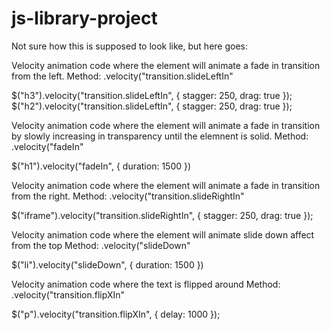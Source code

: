 # js-library-project
Not sure how this is supposed to look like, but here goes:

Velocity animation code where the element will animate a fade in transition from the left.
Method: .velocity("transition.slideLeftIn"

$("h3").velocity("transition.slideLeftIn", { stagger: 250, drag: true });
$("h2").velocity("transition.slideLeftIn", { stagger: 250, drag: true });
    
    
Velocity animation code where the element will animate a fade in transition by slowly increasing in transparency until the elemnent is solid.
Method: .velocity("fadeIn"

$("h1").velocity("fadeIn", { duration: 1500 })
    
    
Velocity animation code where the element will animate a fade in transition from the right.
Method: .velocity("transition.slideRightIn"

$("iframe").velocity("transition.slideRightIn", { stagger: 250, drag: true });
    
    
Velocity animation code where the element will animate slide down affect from the top
Method: .velocity("slideDown"

$("li").velocity("slideDown", { duration: 1500 })
    
    
Velocity animation code where the text is flipped around
Method: .velocity("transition.flipXIn"

$("p").velocity("transition.flipXIn", { delay: 1000 });